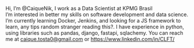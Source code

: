 Hi, I’m @CaiqueNik, I work as a Data Scientist at KPMG Brasil <br>
I’m interested in better my skills on software development and data science.
I’m currently learning Docker, Jenkins, and looking for a JS framework to learn, any tips random stranger reading this?.
I have experience in python, using libraries such as pandas, django, fastapi, sqlachemy.
You can reach me at caique.tosta0@gmail.com or https://www.linkedin.com/in/CLFT/
